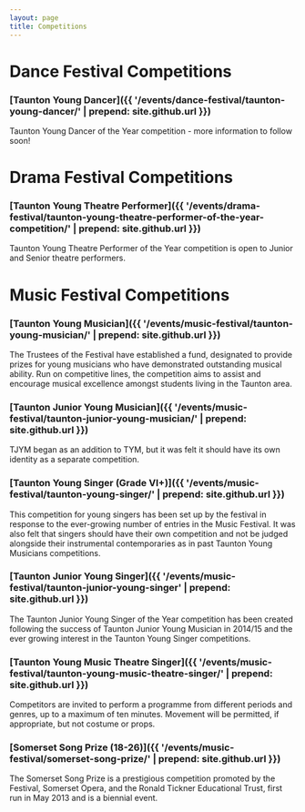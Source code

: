 ```yaml
---
layout: page
title: Competitions
---
```


# Dance Festival Competitions

### [Taunton Young Dancer]({{ '/events/dance-festival/taunton-young-dancer/' | prepend: site.github.url }})

Taunton Young Dancer of the Year competition - more information to follow soon!

# Drama Festival Competitions

### [Taunton Young Theatre Performer]({{ '/events/drama-festival/taunton-young-theatre-performer-of-the-year-competition/' | prepend: site.github.url }})

Taunton Young Theatre Performer of the Year competition is open to Junior and Senior theatre performers.

# Music Festival Competitions

### [Taunton Young Musician]({{ '/events/music-festival/taunton-young-musician/' | prepend: site.github.url }})

The Trustees of the Festival have established a fund, designated to provide prizes for young musicians who have demonstrated outstanding musical ability. Run on competitive lines, the competition aims to assist and encourage musical excellence amongst students living in the Taunton area.

### [Taunton Junior Young Musician]({{ '/events/music-festival/taunton-junior-young-musician/' | prepend: site.github.url }})

TJYM began as an addition to TYM, but it was felt it should have its own identity as a separate competition. 

### [Taunton Young Singer (Grade VI+)]({{ '/events/music-festival/taunton-young-singer/' | prepend: site.github.url }})

This competition for young singers has been set up by the festival in response to the ever-growing number of entries in the Music Festival. It was also felt that singers should have their own competition and not be judged alongside their instrumental contemporaries as in past Taunton Young Musicians competitions.

### [Taunton Junior Young Singer]({{ '/events/music-festival/taunton-junior-young-singer' | prepend: site.github.url }})

The Taunton Junior Young Singer of the Year competition has been created following the success of Taunton Junior Young Musician in 2014/15 and the ever growing interest in the Taunton Young Singer competitions.

### [Taunton Young Music Theatre Singer]({{ '/events/music-festival/taunton-young-music-theatre-singer/' | prepend: site.github.url }})

Competitors are invited to perform a programme from different periods and genres, up to a maximum of ten minutes. Movement will be permitted, if appropriate, but not costume or props. 

### [Somerset Song Prize (18-26)]({{ '/events/music-festival/somerset-song-prize/' | prepend: site.github.url }})

The Somerset Song Prize is a prestigious competition promoted by the Festival, Somerset Opera, and the Ronald Tickner Educational Trust, first run in May 2013 and is a biennial event.